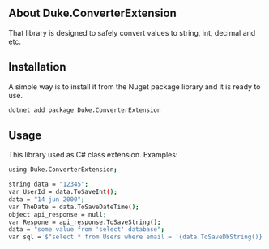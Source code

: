 ## About Duke.ConverterExtension
That library is designed to safely convert values to string, int, decimal and etc.

## Installation
A simple way is to install it from the Nuget package library and it is ready to use. 
```sh
dotnet add package Duke.ConverterExtension
```

## Usage
This library used as C# class extension. 
Examples:

```sh
using Duke.ConverterExtension;

string data = "12345";
var UserId = data.ToSaveInt();
data = "14 jun 2000";
var TheDate = data.ToSaveDateTime();
object api_response = null;
var Respone = api_response.ToSaveString();
data = "some value from 'select' database";
var sql = $"select * from Users where email = '{data.ToSaveDbString()}'";
```
